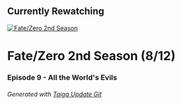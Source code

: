 ﻿
## Currently Rewatching

[![Fate/Zero 2nd Season](https://s4.anilist.co/file/anilistcdn/media/anime/cover/medium/nx11741-Twb6iJx77FFV.jpg)](https://anilist.co/anime/11741)

# Fate/Zero 2nd Season (8/12)

### Episode 9 - All the World's Evils

###### *Generated with [Taiga Update Git](https://github.com/nike4613/taiga-update-git)*